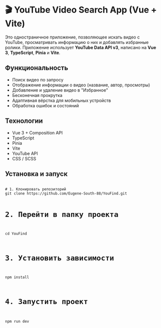 <h1>🎬 YouTube Video Search App (Vue + Vite)</h1>

<p>
  Это одностраничное приложение, позволяющее искать видео с YouTube, просматривать информацию о них и добавлять избранные ролики. Приложение использует <strong>YouTube Data API v3</strong>, написано на <strong>Vue 3</strong>, <strong>TypeScript</strong>, <strong>Pinia</strong> и <strong>Vite</strong>.
</p>

<h2>Функциональность</h2>
<ul>
  <li> Поиск видео по запросу</li>
  <li> Отображение информации о видео (название, автор, просмотры)</li>
  <li> Добавление и удаление видео в "Избранное"</li>
  <li> Бесконечная прокрутка</li>
  <li> Адаптивная вёрстка для мобильных устройств</li>
  <li> Обработка ошибок и состояний</li>
</ul>

<h2>Технологии</h2>
<ul>
  <li>Vue 3 + Composition API</li>
  <li>TypeScript</li>
  <li>Pinia</li>
  <li>Vite</li>
  <li>YouTube API</li>
  <li>CSS / SCSS </li>
</ul>

<h2>Установка и запуск</h2>
<pre><code>
# 1. Клонировать репозиторий
git clone https://github.com/Eugene-South-88/YouFind.git

# 2. Перейти в папку проекта
cd YouFind

# 3. Установить зависимости
npm install

# 4. Запустить проект
npm run dev
</code></pre>

